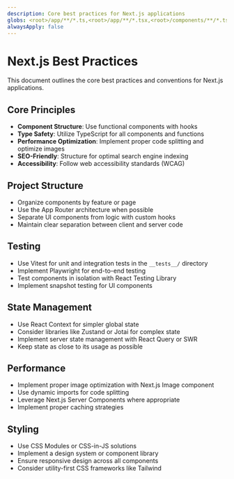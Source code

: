 ```yaml
---
description: Core best practices for Next.js applications
globs: <root>/app/**/*.ts,<root>/app/**/*.tsx,<root>/components/**/*.ts,<root>/components/**/*.tsx,<root>/pages/**/*.ts,<root>/pages/**/*.tsx
alwaysApply: false
---
```


# Next.js Best Practices

This document outlines the core best practices and conventions for Next.js applications.

## Core Principles

-   **Component Structure**: Use functional components with hooks
-   **Type Safety**: Utilize TypeScript for all components and functions
-   **Performance Optimization**: Implement proper code splitting and optimize images
-   **SEO-Friendly**: Structure for optimal search engine indexing
-   **Accessibility**: Follow web accessibility standards (WCAG)

## Project Structure

-   Organize components by feature or page
-   Use the App Router architecture when possible
-   Separate UI components from logic with custom hooks
-   Maintain clear separation between client and server code

## Testing

-   Use Vitest for unit and integration tests in the `__tests__/` directory
-   Implement Playwright for end-to-end testing
-   Test components in isolation with React Testing Library
-   Implement snapshot testing for UI components

## State Management

-   Use React Context for simpler global state
-   Consider libraries like Zustand or Jotai for complex state
-   Implement server state management with React Query or SWR
-   Keep state as close to its usage as possible

## Performance

-   Implement proper image optimization with Next.js Image component
-   Use dynamic imports for code splitting
-   Leverage Next.js Server Components where appropriate
-   Implement proper caching strategies

## Styling

-   Use CSS Modules or CSS-in-JS solutions
-   Implement a design system or component library
-   Ensure responsive design across all components
-   Consider utility-first CSS frameworks like Tailwind
